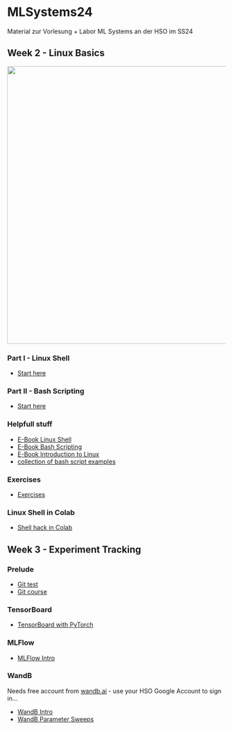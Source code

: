 # MLSystems24
Material zur Vorlesung + Labor ML Systems an der HSO im SS24

## Week 2 - Linux Basics
<img src="https://image.slidesharecdn.com/whylinux-090425042333-phpapp01/75/why-linux-2-2048.jpg?cb=1669158512" width=640>

### Part I - Linux Shell
* [Start here](https://github.com/keuperj/MLSystems24/blob/main/week_2/01_Working_with_the_Linux_Shell/00_Intro.md)

### Part II - Bash Scripting
* [Start here](https://github.com/keuperj/MLSystems24/blob/main/week_2/02_Intro_to_Bash_Scripting/001-introduction-to-bash.md)

### Helpfull stuff
* [E-Book Linux Shell](https://elearning.hs-offenburg.de/moodle/pluginfile.php/793425/mod_resource/content/1/TenStepsToLinuxSurvival.pdf)
* [E-Book Bash Scripting](https://elearning.hs-offenburg.de/moodle/pluginfile.php/793426/mod_resource/content/1/introduction-to-bash-scripting-light.pdf)
* [E-Book Introduction to Linux](https://tldp.org/LDP/intro-linux/intro-linux.pdf)
* [collection of bash script examples](https://github.com/ruanyf/simple-bash-scripts)

### Exercises
* [Exercises](https://github.com/keuperj/MLSystems24/blob/main/week_2/exercises.md)

### Linux Shell in Colab
* [Shell hack in Colab](https://colab.research.google.com/github/keuperj/MLSystems24/blob/main/week_2/Linux_Shell_in_Colab.ipynb)

## Week 3 - Experiment Tracking

### Prelude 
* [Git test](https://elearning.hs-offenburg.de/moodle/mod/quiz/view.php?id=334808)
* [Git course](https://elearning.hs-offenburg.de/moodle/course/view.php?id=6765)

### TensorBoard
* [TensorBoard with PyTorch](https://colab.research.google.com/github/keuperj/MLSystems24/blob/main/week_3/tensorboard_with_pytorch.ipynb)

### MLFlow
* [MLFlow Intro](https://colab.research.google.com/github/keuperj/MLSystems24/blob/main/week_3/MLFlow_Tutorial.ipynb)

### WandB
Needs free account from [wandb.ai](https://wandb.ai/site) - use your HSO Google Account to sign in... 
* [WandB Intro](https://colab.research.google.com/github/wandb/examples/blob/master/colabs/intro/Intro_to_Weights_%26_Biases.ipynb)
* [WandB Parameter Sweeps](https://colab.research.google.com/github/wandb/examples/blob/master/colabs/pytorch/Organizing_Hyperparameter_Sweeps_in_PyTorch_with_W%26B.ipynb)

